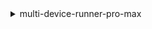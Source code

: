 <details type="reasoning" done="false">
<summary>multi-device-runner-pro-max</summary>

> # Airtest多设备多脚本测试框架（增强版）
> 
> 基于官方multi-device-runner重构，支持智能任务调度与聚合报告
> 
> [![License](https://img.shields.io/badge/license-Apache%202.0-blue.svg)](LICENSE)
> ![Python Version](https://img.shields.io/badge/python-3.7%2B-green)
> 
> ## 🚀 核心优势
> 
> ### 突破官方限制
> | 功能                | 官方版本         | 本框架           |
> |---------------------|----------------|------------------|
> | 多脚本支持          | ❌ 仅单脚本      | ✅ 目录批量执行    |
> | 任务调度            | ❌ 简单并行      | ✅ 动态负载均衡    |
> | 设备分组策略        | ❌ 无            | ✅ 同设备串行/异设备并行 |
> | 报告系统            | ❌ 基础设备报告   | ✅ 设备+脚本联合报告 |
> 
> ### 智能任务调度
> ```mermaid
> flowchart TB
>     S[扫描test_*.py脚本] --> D{设备分组}
>     D -->|相同类型| S1[设备组A串行执行]
>     D -->|不同类型| P1[设备组B并行执行]
>     S1 --> T1[脚本1]
>     S1 --> T2[脚本2]
>     P1 --> T3[脚本1]
>     P1 --> T4[脚本2]
> ```
> 
> ## 快速开始
> ## ✨ Airtest 原特性
> ```python
> # 测试脚本元数据示例
> __author__ = "QA Team"
> __title__ = "支付功能测试"
> __priority__ = "P0"
> __timeout__ = 120  # 超时设置(秒)
> __retry__ = 2      # 失败重试次数
> # 测试用例描述
> __desc__ = """测试点：test_blackjack1.py 1、启动APP 2、点击公共首页酒店按钮 3、点击酒店首页查找酒店"""
"""
> ```
> 

> ### 测试框架执行说明
> 
> #### 1. 基础配置
> ```python
> # 获取已连接设备ID
> devices = [tmp[0] for tmp in ADB().devices()]  
> 
> # 关键路径配置
> air = 'test_blackbenjamin.air'  # 测试用例集根目录
> logs = "logs"  # 日志存放目录
> ```
> 
> #### 2. 执行命令
> ```python
> # 核心执行方法
> devices_tasks = run(
>     devices,     # 设备列表
>     air,         # 用例目录
>     logs,        # 日志路径
>     mode=False,   # 运行模式 (False=默认模式)
>     run_all=True # True=执行所有用例
> )
> 
> # 生成Airtest执行命令（内部自动构建）
> print(devices_tasks) 
> # 输出示例: ['airtest_run test_xx.air --device xxx --log logs/xxx']
> ```
> 
> #### 3. 报告生成效果
> **目录结构**  
> ```
> ├─logs  # 自动化生成的日志目录
> │ ├─66J5T19730001281_test_blackjack1  # 设备ID+用例名的独立日志
> │ ├─YWT0222A10000129_test_blackbenjamin
> │ └──...
> │
> ├─test_blackbenjamin.air  # 测试用例集目录
> │ └─test_xx.py  # 自动扫描的测试用例文件
> │
> ├─data.json      # 自动化生成的测试数据
> ├─report.html    # 最终测试报告
> └─report_tpl.html # 报告HTML模板
> ```
> 
> **生成文件说明**  
> - `data.json`：测试过程数据（截图、性能指标等）  
> - `report.html`：可视化测试报告（基于模板动态生成）  
> 
> #### 4. 关键补充
> - **动态用例发现**：自动扫描所有`test_xx.py`文件收集用例  
> - **设备分配策略**：
>   - 多设备自动负载均衡  
>   - 每个设备独立日志目录（避免冲突）  
> - **执行流程**：
>   1. 扫描设备 → 2. 收集用例 → 3. 分配任务 → 4. 生成日志 → 5. 构建报告
> - **模式说明**：
>   - `mode=False`：标准执行模式，默认负载均衡模式
>   - `run_all=True`：执行所有用例（False时执行指定用例集） 
> 
> ### 联系作者
> 
> **微信**  
> `wechat_benjamin`  
> 
> **邮箱**  
> `benjamin_v@qq.com`  
>
> **CSDN 博客**
> 
> https://qatester.blog.csdn.net/
> 
> **GitHub 参考**
> 
> https://github.com/AirtestProject/multi-device-runner  
>
> ## 许可协议
> Apache 2.0 © 2023-Present Your-Name
</details>